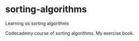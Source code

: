 # sorting-algorithms
Learning os sorting algorithms

Codecademy course of sorting algorithms. 
My exercise book.
